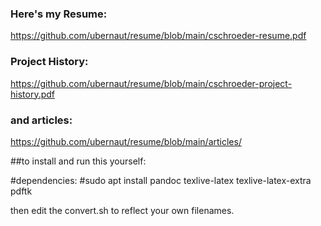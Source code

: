 
### Here's my Resume:
https://github.com/ubernaut/resume/blob/main/cschroeder-resume.pdf

### Project History:
https://github.com/ubernaut/resume/blob/main/cschroeder-project-history.pdf

### and articles:
https://github.com/ubernaut/resume/blob/main/articles/ 

##to install and run this yourself:

#dependencies:
#sudo apt install pandoc texlive-latex texlive-latex-extra pdftk

then edit the convert.sh to reflect your own filenames. 
